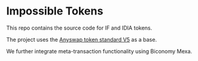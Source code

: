 # Impossible Tokens

This repo contains the source code for IF and IDIA tokens.

The project uses the [Anyswap token standard V5](https://github.com/connext/chaindata) as a base.

We further integrate meta-transaction functionality using Biconomy Mexa.
